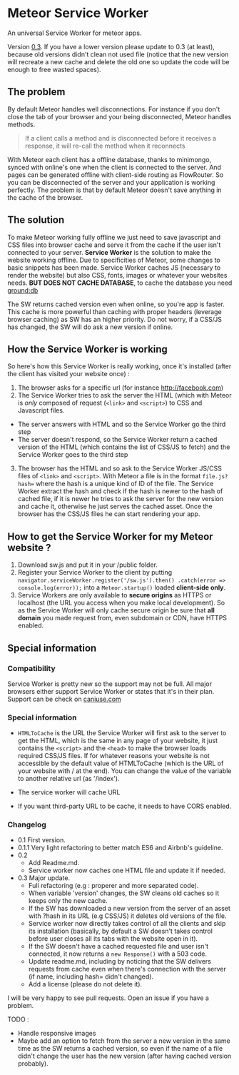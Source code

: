 # Meteor Service Worker
An universal Service Worker for meteor apps.

Version [0.3](#head1234). If you have a lower version please update to 0.3 (at least),
because old versions didn't clean not used file (notice that the new version
will recreate a new cache and delete the old one so update the code will
be enough to free wasted spaces).

## The problem

By default Meteor handles well disconnections. For instance if you don't
close the tab of your browser and your being disconnected, Meteor
handles methods.
> If a client calls a method and is disconnected before it receives a
response, it will re-call the method when it reconnects

With Meteor each client has a offline database, thanks to minimongo,
synced with online's one when the client is connected to the server.
And pages can be generated offline with client-side routing as FlowRouter.
So you can be disconnected of the server and your application is working 
perfectly. The problem is that by default Meteor doesn't save
anything in the cache of the browser.

## The solution

To make Meteor working fully offline we just need to save javascript and
CSS files into browser cache and serve it from the cache if the user
isn't connected to your server.
**Service Worker** is the solution to make the website working offline.
Due to specificities of Meteor, some changes to basic snippets has been made.
Service Worker caches JS (necessary to render the website) but also
CSS, fonts, images or whatever your websites needs. **BUT DOES NOT CACHE
DATABASE**, to cache the database you need [ground:db](https://github.com/GroundMeteor/db)

The SW returns cached version even when online, so you're app is faster.
This cache is more powerful than caching with proper headers
(leverage browser caching) as SW has an higher priority.
Do not worry, if a CSS/JS has changed, the SW will do ask a new version
if online.

## <a name="how"></a>How the Service Worker is working

So here's how this Service Worker is really working, once it's installed
(after the client has visited your website once) :

1. The browser asks for a specific url (for instance http://facebook.com)
2. The Service Worker tries to ask the server the HTML (which with Meteor
is *only* composed of request (`<link>` and `<script>`) to CSS and
Javascript files.
  * The server answers with HTML and so the Service Worker go the third
  step
  * The server doesn't respond, so the Service Worker return a cached
  version of the HTML (which contains the list of CSS/JS to fetch) and
  the Service Worker goes to the third step
3. The browser has the HTML and so ask to the Service Worker JS/CSS
files of `<link>` and `<script>`. With Meteor a file is in the format
`file.js?hash=` where the hash is a unique kind of ID of the
file. The Service Worker extract the hash and check if the hash is newer
to the hash of cached file, if it is newer he tries to ask the server
for the new version and cache it, otherwise he just serves the cached asset.
Once the browser has the CSS/JS files he can start rendering your app.

## How to get the Service Worker for my Meteor website ?

1. Download sw.js and put it in your /public folder.
2. Register your Service Worker to the client by putting 
  `navigator.serviceWorker.register('/sw.js').then()
  .catch(error => console.log(error));`
  into a `Meteor.startup()` loaded **client-side only**.  
3. Service Workers are only available to **secure origins** as HTTPS or
localhost (the URL you access when you make local development). So as
the Service Worker will only cache secure origin be sure that **all domain**
you made request from, even subdomain or CDN, have HTTPS enabled.
  
## Special information

### Compatibility 

Service Worker is pretty new so the support may not be full. All major
browsers either support Service Worker or states that it's in their plan.
Support can be check on [caniuse.com](http://caniuse.com#feat=serviceworkers)

### Special information  
  
- `HTMLToCache` is the URL the Service Worker will first ask to the server
to get the HTML, which is the same in any page of your website, it just
contains the `<script>` and the `<head>` to make the browser loads
required CSS/JS files. If for whatever reasons your website is not
accessible by the default value of HTMLToCache (which is the URL of your
website with / at the end). You can change the value of the variable to
another relative url (as '/index').

- The service worker will cache URL

- If you want third-party URL to be cache, it needs to have CORS enabled.

### <a name="version"></a> Changelog

+ 0.1 First version.
+ 0.1.1 Very light refactoring to better match ES6 and Airbnb's guideline.
+ 0.2
    - Add Readme.md.
    - Service worker now caches one HTML file and update it if needed.
+ 0.3 Major update. <a name="head1234"></a>
    - Full refactoring (e.g : properer and more separated code).
    - When variable 'version' changes, the SW cleans old caches so it keeps
    only the new cache.
    - If the SW has downloaded a new version from the server of an asset 
     with ?hash in its URL (e.g CSS/JS) it deletes old versions of the file.
    - Service worker now directly takes control of all the clients and skip
     its installation (basically, by default a SW doesn't takes control
     before user closes all its tabs with the website open in it).
    - If the SW doesn't have a cached requested file and user isn't connected,
    it now returns a `new Response()` with a 503 code.
    - Update readme.md, including by noticing that the SW delivers requests
    from cache even when there's connection with the server (if name, including
    hash= didn't changed).
    - Add a license (please do not delete it).

I will be very happy to see pull requests. Open an issue if you have a problem.

TODO :
- Handle responsive images
- Maybe add an option to fetch from the server a new version in the same
time as the SW returns a cached version, so even if the name of a file didn't change 
the user has the new version (after having cached version probably).